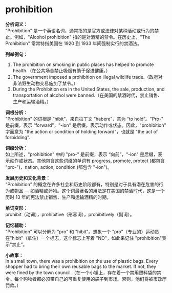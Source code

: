 # prohibition

**分析词义：**  
"Prohibition" 是一个英语名词，通常指的是官方或法律对某种活动或行为的禁止。例如，"Alcohol prohibition" 指的是对酒精的禁令。在历史上，"The Prohibition" 常常特指美国在 1920 到 1933 年间强制实行的禁酒法。

  

**列举例句：**

  

1.  The prohibition on smoking in public places has helped to promote health.（在公共场合禁止吸烟有助于促进健康。）
2.  The government imposed a prohibition on illegal wildlife trade.（政府对非法野生动物交易施加了禁令。）
3.  During the Prohibition era in the United States, the sale, production, and transportation of alcohol were banned.（在美国的禁酒时代，禁止销售、生产和运输酒精。）

  

**词根分析：**  
"Prohibition" 的词根是 “hibit”，来自拉丁文 “habere”，意为 “to hold”。"Pro-" 是前缀，表示 “forward”，"-ion" 是后缀，表示动作或状态。因此，"prohibition" 字面意为 "the action or condition of holding forward"，也就是 "the act of forbidding".

  

**词缀分析：**  
如上所述，"prohibition" 中的 "pro-" 是前缀，表示 “向前”，"-ion" 是后缀，表示动作或状态。其他包含这些词缀的单词有 progress, promote, protect (都包含 "pro-")，nation, action, condition (都包含 "-ion")。

  

**发展历史和文化背景：**  
"Prohibition" 的概念在许多社会和历史阶段都有，特别是对于具有潜在危害的行为或物品 — 如酒精或药物。这个词最著名的用法是在美国的禁酒时代，这是一个历时 13 年的宪法禁止销售、生产和运输酒精的时期。

  

**单词变形：**  
prohibit（动词），prohibitive（形容词），prohibitively（副词）。

  

**记忆辅助：**  
"Prohibition" 可以分解为 "pro" 和 "hibit"。想象一个 "pro"（专业的）运动员在"hibit"（拿住）一个标志，这个标志上写着 "NO"，如此来记住 "prohibition"表示“禁止”。

  

**小故事：**  
In a small town, there was a prohibition on the use of plastic bags. Every shopper had to bring their own reusable bags to the market. If not, they were fined by the town council.（在一个小镇上，存在着一个禁用塑料袋的禁令。每个购物者都必须带自己的可重复使用的袋子到市场。否则，他们将被市政厅罚款。）
